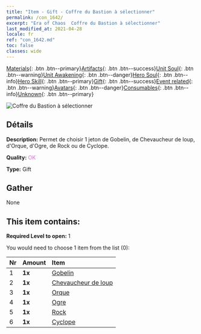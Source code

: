 ```yaml
---
title: "Item - Gift - Coffre du Bastion à sélectionner"
permalink: /con_1642/
excerpt: "Era of Chaos  Coffre du Bastion à sélectionner"
last_modified_at: 2021-04-28
locale: fr
ref: "con_1642.md"
toc: false
classes: wide
---
```

 [Materials](/ItemsFR/){: .btn .btn--primary}[Artifacts](/ItemsFR/Artifacts/){: .btn .btn--success}[Unit Soul](/ItemsFR/UnitSoul/){: .btn .btn--warning}[Unit Awakening](/ItemsFR/UnitAwakening/){: .btn .btn--danger}[Hero Soul](/ItemsFR/HeroSoul/){: .btn .btn--info}[Hero Skill](/ItemsFR/HeroSkill/){: .btn .btn--primary}[Gift](/ItemsFR/Gift/){: .btn .btn--success}[Event related](/ItemsFR/Events/){: .btn .btn--warning}[Avatars](/ItemsFR/Avatars/){: .btn .btn--danger}[Consumables](/ItemsFR/Consumables/){: .btn .btn--info}[Unknown](/ItemsFR/Unknown/){: .btn .btn--primary}

 ![Coffre du Bastion à sélectionner](/images/t/i_907258.png)

## Détails
 **Description:** Permet de choisir 1 jeton de Gobelin, de Chevaucheur de loup, d'Orque, d'Ogre, de Rock ou de Cyclope.

 **Quality:** <span style="color: #DA70D6">OK</span>

 **Type:** Gift

## Gather

  None

## This item contains:

 **Required Level to open:** 1

 You would need to choose 1 item from the list (0):

  | Nr | Amount |     Item    |
  |:---|:-------|:------------|
  | 1 |  **1x** | [Gobelin](/ItemsFR/unt_217/) |  | 
  | 2 |  **1x** | [Chevaucheur de loup](/ItemsFR/unt_218/) |  | 
  | 3 |  **1x** | [Orque](/ItemsFR/unt_219/) |  | 
  | 4 |  **1x** | [Ogre](/ItemsFR/unt_220/) |  | 
  | 5 |  **1x** | [Rock](/ItemsFR/unt_221/) |  | 
  | 6 |  **1x** | [Cyclope](/ItemsFR/unt_222/) |  | 

